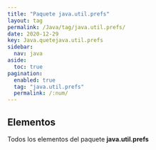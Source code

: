 ```yaml
---
title: "Paquete java.util.prefs"
layout: tag
permalink: /Java/tag/java.util.prefs/
date: 2020-12-29
key: Java.quetejava.util.prefs
sidebar: 
  nav: java
aside: 
  toc: true
pagination: 
  enabled: true
  tag: "java.util.prefs"
  permalink: /:num/
---
```


<h2>Elementos</h2>
Todos los elementos del paquete <strong>java.util.prefs</strong>
